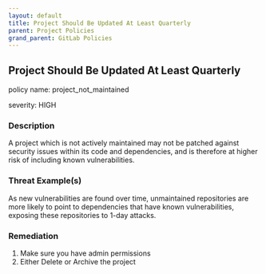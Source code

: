 ```yaml
---
layout: default
title: Project Should Be Updated At Least Quarterly
parent: Project Policies
grand_parent: GitLab Policies
---
```



## Project Should Be Updated At Least Quarterly
policy name: project_not_maintained

severity: HIGH

### Description
A project which is not actively maintained may not be patched against security issues within its code and dependencies, and is therefore at higher risk of including known vulnerabilities.

### Threat Example(s)
As new vulnerabilities are found over time, unmaintained repositories are more likely to point to dependencies that have known vulnerabilities, exposing these repositories to 1-day attacks.



### Remediation
1. Make sure you have admin permissions
2. Either Delete or Archive the project



